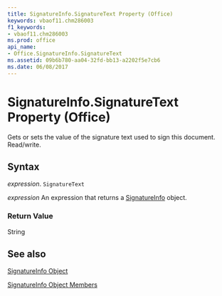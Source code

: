 ```yaml
---
title: SignatureInfo.SignatureText Property (Office)
keywords: vbaof11.chm286003
f1_keywords:
- vbaof11.chm286003
ms.prod: office
api_name:
- Office.SignatureInfo.SignatureText
ms.assetid: 09b6b780-aa04-32fd-bb13-a2202f5e7cb6
ms.date: 06/08/2017
---
```



# SignatureInfo.SignatureText Property (Office)

Gets or sets the value of the signature text used to sign this document. Read/write.


## Syntax

 _expression_. `SignatureText`

 _expression_ An expression that returns a [SignatureInfo](./Office.SignatureInfo.md) object.


### Return Value

String


## See also


[SignatureInfo Object](Office.SignatureInfo.md)



[SignatureInfo Object Members](./overview/signatureinfo-members-office.md)

